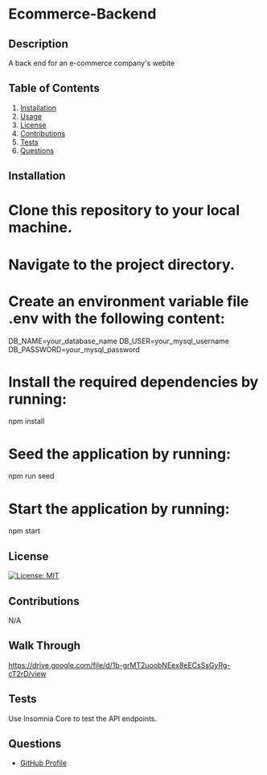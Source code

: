 # Ecommerce-Backend

## Description
A back end for an e-commerce company's webite

## Table of Contents
1. [Installation](#installation)
2. [Usage](#usage)
3. [License](#license)
4. [Contributions](#contributions)
5. [Tests](#tests)
6. [Questions](#questions)

## Installation
# Clone this repository to your local machine.
# Navigate to the project directory.
# Create an environment variable file .env with the following content:
DB_NAME=your_database_name
DB_USER=your_mysql_username
DB_PASSWORD=your_mysql_password

# Install the required dependencies by running:
npm install

# Seed the application by running:
npm run seed

# Start the application by running:
npm start


## License
[![License: MIT](https://img.shields.io/badge/License-MIT-yellow.svg)](https://opensource.org/licenses/MIT)

## Contributions
N/A

## Walk Through
https://drive.google.com/file/d/1b-grMT2uoobNEex8eECsSsGyRg-cT2rD/view

## Tests
Use Insomnia Core to test the API endpoints.

## Questions
- [GitHub Profile](https://github.com/kwestbrook17)
